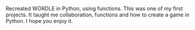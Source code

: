 Recreated WORDLE in Python, using functions. This was one of my first projects. It taught me collaboration, functions and how to create a game in Python. I hope you enjoy it.
